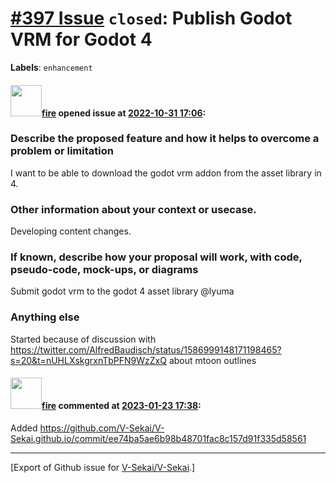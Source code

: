 # [\#397 Issue](https://github.com/V-Sekai/V-Sekai/issues/397) `closed`: Publish Godot VRM for Godot 4
**Labels**: `enhancement`


#### <img src="https://avatars.githubusercontent.com/u/32321?u=c2e06a3d2b49a467aa907e54aa259516440267cc&v=4" width="50">[fire](https://github.com/fire) opened issue at [2022-10-31 17:06](https://github.com/V-Sekai/V-Sekai/issues/397):

### Describe the proposed feature and how it helps to overcome a problem or limitation

I want to be able to download the godot vrm addon from the asset library in 4.

### Other information about your context or usecase.

Developing content changes.

### If known, describe how your proposal will work, with code, pseudo-code, mock-ups, or diagrams

Submit godot vrm to the godot 4 asset library @lyuma 

### Anything else

Started because of discussion with https://twitter.com/AlfredBaudisch/status/1586999148171198465?s=20&t=nUHLXskgrxnTbPFN9WzZxQ about mtoon outlines

#### <img src="https://avatars.githubusercontent.com/u/32321?u=c2e06a3d2b49a467aa907e54aa259516440267cc&v=4" width="50">[fire](https://github.com/fire) commented at [2023-01-23 17:38](https://github.com/V-Sekai/V-Sekai/issues/397#issuecomment-1400729588):

Added https://github.com/V-Sekai/V-Sekai.github.io/commit/ee74ba5ae6b98b48701fac8c157d91f335d58561


-------------------------------------------------------------------------------



[Export of Github issue for [V-Sekai/V-Sekai](https://github.com/V-Sekai/V-Sekai).]

